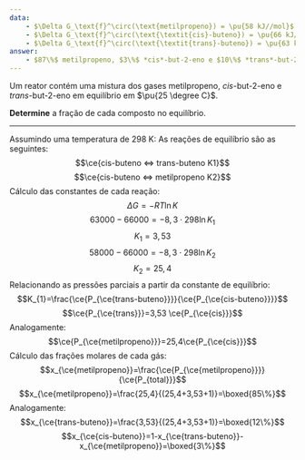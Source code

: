 ```yaml
---
data:
    - $\Delta G_\text{f}^\circ(\text{metilpropeno}) = \pu{58 kJ//mol}$
    - $\Delta G_\text{f}^\circ(\text{\textit{cis}-buteno}) = \pu{66 kJ//mol}$
    - $\Delta G_\text{f}^\circ(\text{\textit{trans}-buteno}) = \pu{63 kJ//mol}$
answer:
    - $87\%$ metilpropeno, $3\%$ *cis*-but-2-eno e $10\%$ *trans*-but-2-eno.
---
```


Um reator contém uma mistura dos gases metilpropeno, *cis*-but-2-eno e *trans*-but-2-eno em equilíbrio em $\pu{25 \degree C}$.

**Determine** a fração de cada composto no equilíbrio.

---

Assumindo uma temperatura de 298 K:
As reações de equilíbrio são as seguintes:
$$\ce{cis-buteno <=> trans-buteno K1}$$
$$\ce{cis-buteno <=> metilpropeno K2}$$
Cálculo das constantes de cada reação:
$$\Delta G=-RT\ln K$$
$$63000-66000=-8,3\cdot298\ln K_{1}$$
$$K_{1}=3,53$$
$$58000-66000=-8,3\cdot298\ln K_{2}$$
$$K_{2}=25,4$$
Relacionando as pressões parciais a partir da constante de equilíbrio:
$$K_{1}=\frac{\ce{P_{\ce{trans-buteno}}}}{\ce{P_{\ce{cis-buteno}}}}$$
$$\ce{P_{\ce{trans}}}=3,53 \ce{P_{\ce{cis}}}$$
Analogamente:
$$\ce{P_{\ce{metilpropeno}}}=25,4\ce{P_{\ce{cis}}}$$
Cálculo das frações molares de cada gás:
$$x_{\ce{metilpropeno}}=\frac{\ce{P_{\ce{metilpropeno}}}}{\ce{P_{total}}}$$
$$x_{\ce{metilpropeno}}=\frac{25,4}{(25,4+3,53+1)}=\boxed{85\%}$$
Analogamente:
$$x_{\ce{trans-buteno}}=\frac{3,53}{(25,4+3,53+1)}=\boxed{12\%}$$
$$x_{\ce{cis-buteno}}=1-x_{\ce{trans-buteno}}-x_{\ce{metilpropeno}}=\boxed{3\%}$$
